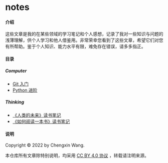 # notes

#### 介绍

这些文章是我的在某些领域的学习笔记和个人感想，记录了我对一些知识与问题的浅薄理解，供个人学习和他人借鉴用。非常荣幸您看到了这些文章，希望它们对您有所帮助。鉴于个人知识、能力水平有限，难免存在错误，请多多指正。

#### 目录

##### Computer

+ [Git 入门](./Computer/Git_basic.md) 
+ [Python 进阶](./Computer/Python_advanced.md) 

##### Thinking

+ [《人类的未来》读书笔记](./Thinking/The_Futrue_of_Human_reading.md) 
+ [《如何阅读一本书》读书笔记](./Thinking/How_to_Read_A_Book_reading.md) 

#### 说明

Copyright © 2022 by Chengxin Wang.

本仓库所有文章除特别说明，均采用 [CC BY 4.0 协议](./LICENSE) ，转载请注明来源。
